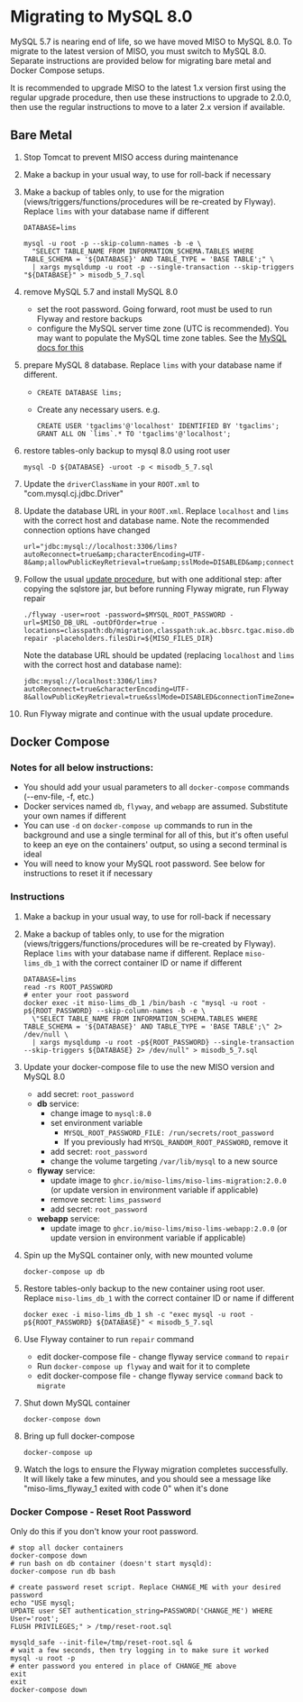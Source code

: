# Migrating to MySQL 8.0

MySQL 5.7 is nearing end of life, so we have moved MISO to MySQL 8.0. To migrate to the latest
version of MISO, you must switch to MySQL 8.0. Separate instructions are provided below for
migrating bare metal and Docker Compose setups.

It is recommended to upgrade MISO to the latest 1.x version first using the regular upgrade
procedure, then use these instructions to upgrade to 2.0.0, then use the regular instructions to
move to a later 2.x version if available.

## Bare Metal

1. Stop Tomcat to prevent MISO access during maintenance
1. Make a backup in your usual way, to use for roll-back if necessary
1. Make a backup of tables only, to use for the migration (views/triggers/functions/procedures will
  be re-created by Flyway). Replace `lims` with your database name if different
  
    ```
    DATABASE=lims

    mysql -u root -p --skip-column-names -b -e \
      "SELECT TABLE_NAME FROM INFORMATION_SCHEMA.TABLES WHERE TABLE_SCHEMA = '${DATABASE}' AND TABLE_TYPE = 'BASE TABLE';" \
      | xargs mysqldump -u root -p --single-transaction --skip-triggers "${DATABASE}" > misodb_5_7.sql
    ```

1. remove MySQL 5.7 and install MySQL 8.0
   * set the root password. Going forward, root must be used to run Flyway and restore backups
   * configure the MySQL server time zone (UTC is recommended). You may want to populate the MySQL
     time zone tables. See the [MySQL docs for this](https://dev.mysql.com/doc/refman/8.0/en/time-zone-support.html)
1. prepare MySQL 8 database. Replace `lims` with your database name if different.
   * `CREATE DATABASE lims;`
   * Create any necessary users. e.g.

     ```
     CREATE USER 'tgaclims'@'localhost' IDENTIFIED BY 'tgaclims';
     GRANT ALL ON `lims`.* TO 'tgaclims'@'localhost';
     ```

1. restore tables-only backup to mysql 8.0 using root user

   ```
   mysql -D ${DATABASE} -uroot -p < misodb_5_7.sql
   ```

1. Update the `driverClassName` in your `ROOT.xml` to "com.mysql.cj.jdbc.Driver"

1. Update the database URL in your `ROOT.xml`. Replace `localhost` and `lims` with the correct host
  and database name. Note the recommended connection options have changed

    ```
    url="jdbc:mysql://localhost:3306/lims?autoReconnect=true&amp;characterEncoding=UTF-8&amp;allowPublicKeyRetrieval=true&amp;sslMode=DISABLED&amp;connectionTimeZone=SERVER"
    ```

1. Follow the usual [update procedure](https://miso-lims.readthedocs.io/projects/docs/en/latest/admin/baremetal-installation-guide/#installing-and-upgrading), but with one additional step:
  after copying the sqlstore jar, but before running Flyway migrate, run Flyway repair

    ```
    ./flyway -user=root -password=$MYSQL_ROOT_PASSWORD -url=$MISO_DB_URL -outOfOrder=true -locations=classpath:db/migration,classpath:uk.ac.bbsrc.tgac.miso.db.migration repair -placeholders.filesDir=${MISO_FILES_DIR}
    ```
  
    Note the database URL should be updated (replacing `localhost` and `lims` with the correct host
    and database name):

    ```
    jdbc:mysql://localhost:3306/lims?autoReconnect=true&characterEncoding=UTF-8&allowPublicKeyRetrieval=true&sslMode=DISABLED&connectionTimeZone=SERVER&useSSL=false
    ```

1. Run Flyway migrate and continue with the usual update procedure.

## Docker Compose

### Notes for all below instructions:

* You should add your usual parameters to all `docker-compose` commands (--env-file, -f, etc.)
* Docker services named `db`, `flyway`, and `webapp` are assumed. Substitute your own names if
  different
* You can use `-d` on `docker-compose up` commands to run in the background and use a single
  terminal for all of this, but it's often useful to keep an eye on the containers' output, so using
  a second terminal is ideal
* You will need to know your MySQL root password. See below for instructions to reset it if
  necessary

### Instructions

1. Make a backup in your usual way, to use for roll-back if necessary
1. Make a backup of tables only, to use for the migration (views/triggers/functions/procedures will
  be re-created by Flyway). Replace `lims` with your database name if different. Replace
  `miso-lims_db_1` with the correct container ID or name if different

    ```
    DATABASE=lims
    read -rs ROOT_PASSWORD
    # enter your root password
    docker exec -it miso-lims_db_1 /bin/bash -c "mysql -u root -p${ROOT_PASSWORD} --skip-column-names -b -e \
      \"SELECT TABLE_NAME FROM INFORMATION_SCHEMA.TABLES WHERE TABLE_SCHEMA = '${DATABASE}' AND TABLE_TYPE = 'BASE TABLE';\" 2> /dev/null \
      | xargs mysqldump -u root -p${ROOT_PASSWORD} --single-transaction --skip-triggers ${DATABASE} 2> /dev/null" > misodb_5_7.sql
    ```

1. Update your docker-compose file to use the new MISO version and MySQL 8.0
    * add secret: `root_password`
    * **db** service:
      * change image to `mysql:8.0`
      * set environment variable
        * `MYSQL_ROOT_PASSWORD_FILE: /run/secrets/root_password`
        * If you previously had `MYSQL_RANDOM_ROOT_PASSWORD`, remove it
      * add secret: `root_password`
      * change the volume targeting `/var/lib/mysql` to a new source
    * **flyway** service:
      * update image to `ghcr.io/miso-lims/miso-lims-migration:2.0.0` (or update version in
        environment variable if applicable)
      * remove secret: `lims_password`
      * add secret: `root_password`
    * **webapp** service:
      * update image to `ghcr.io/miso-lims/miso-lims-webapp:2.0.0` (or update version in environment
        variable if applicable)

1. Spin up the MySQL container only, with new mounted volume

    ```
    docker-compose up db
    ```

1. Restore tables-only backup to the new container using root user. Replace `miso-lims_db_1` with
  the correct container ID or name if different

    ```
    docker exec -i miso-lims_db_1 sh -c "exec mysql -u root -p${ROOT_PASSWORD} ${DATABASE}" < misodb_5_7.sql
    ```

1. Use Flyway container to run `repair` command
    * edit docker-compose file - change flyway service `command` to `repair`
    * Run `docker-compose up flyway` and wait for it to complete
    * edit docker-compose file - change flyway service `command` back to `migrate`
1. Shut down MySQL container

    ```
    docker-compose down
    ```

1. Bring up full docker-compose

    ```
    docker-compose up
    ```

1. Watch the logs to ensure the Flyway migration completes successfully. It will likely take a few minutes, and you should see a message like "miso-lims_flyway_1 exited with code 0" when it's done

### Docker Compose - Reset Root Password

Only do this if you don't know your root password.

```
# stop all docker containers
docker-compose down
# run bash on db container (doesn't start mysqld):
docker-compose run db bash

# create password reset script. Replace CHANGE_ME with your desired password
echo "USE mysql;
UPDATE user SET authentication_string=PASSWORD('CHANGE_ME') WHERE User='root';
FLUSH PRIVILEGES;" > /tmp/reset-root.sql

mysqld_safe --init-file=/tmp/reset-root.sql &
# wait a few seconds, then try logging in to make sure it worked
mysql -u root -p
# enter password you entered in place of CHANGE_ME above
exit
exit
docker-compose down
```
